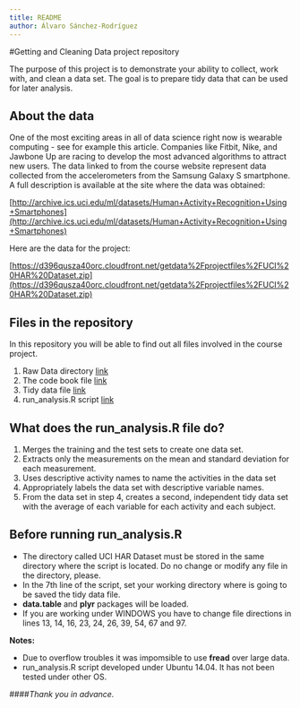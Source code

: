 ```yaml
---
title: README
author: Álvaro Sánchez-Rodríguez
---
```


#Getting and Cleaning Data project repository

The purpose of this project is to demonstrate your ability to collect, work with, and clean a data set. The goal is to prepare tidy data that can be used for later analysis.

## About the data

One of the most exciting areas in all of data science right now is wearable computing - see for example this article. Companies like Fitbit, Nike, and Jawbone Up are racing to develop the most advanced algorithms to attract new users. The data linked to from the course website represent data collected from the accelerometers from the Samsung Galaxy S smartphone. A full description is available at the site where the data was obtained:

[http://archive.ics.uci.edu/ml/datasets/Human+Activity+Recognition+Using+Smartphones](http://archive.ics.uci.edu/ml/datasets/Human+Activity+Recognition+Using+Smartphones)

Here are the data for the project:

[https://d396qusza40orc.cloudfront.net/getdata%2Fprojectfiles%2FUCI%20HAR%20Dataset.zip](https://d396qusza40orc.cloudfront.net/getdata%2Fprojectfiles%2FUCI%20HAR%20Dataset.zip)

## Files in the repository

In this repository you will be able to find out all files involved in the course project.

1. Raw Data directory    [link](https://github.com/AlvaroSR/Getting-and-Cleaning-Data-Project/tree/master/UCI%20HAR%20Dataset)
2. The code book file    [link](https://github.com/AlvaroSR/Getting-and-Cleaning-Data-Project/blob/master/CodeBook.md)
3. Tidy data file       [link](https://github.com/AlvaroSR/Getting-and-Cleaning-Data-Project/blob/master/tidy_data.txt)
4. run_analysis.R script [link](https://github.com/AlvaroSR/Getting-and-Cleaning-Data-Project/blob/master/run_analysis.R)

## What does the run_analysis.R file do?

1. Merges the training and the test sets to create one data set.
2. Extracts only the measurements on the mean and standard deviation for each measurement. 
3. Uses descriptive activity names to name the activities in the data set
4. Appropriately labels the data set with descriptive variable names. 
5. From the data set in step 4, creates a second, independent tidy data set with the average of each variable for each activity and each subject.




## Before running run_analysis.R

- The directory called UCI HAR Dataset must be stored in the same directory where the script is located. Do no change or modify any file in the directory, please.
- In the 7th line of the script, set your working directory where is going to be saved the tidy data file. 
- **data.table** and **plyr** packages will be loaded.
- If you are working under WINDOWS you have to change file directions in lines 13, 14, 16, 23, 24, 26, 39, 54, 67 and 97. 


**Notes:** 

- Due to overflow troubles it was impomsible to use **fread** over large data.
- run_analysis.R script developed under Ubuntu 14.04. It has not been tested under other OS.



####*Thank you in advance.*